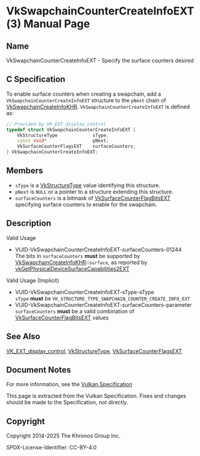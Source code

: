 # VkSwapchainCounterCreateInfoEXT(3) Manual Page

## Name

VkSwapchainCounterCreateInfoEXT - Specify the surface counters desired



## [](#_c_specification)C Specification

To enable surface counters when creating a swapchain, add a `VkSwapchainCounterCreateInfoEXT` structure to the `pNext` chain of [VkSwapchainCreateInfoKHR](https://registry.khronos.org/vulkan/specs/latest/man/html/VkSwapchainCreateInfoKHR.html). `VkSwapchainCounterCreateInfoEXT` is defined as:

```c++
// Provided by VK_EXT_display_control
typedef struct VkSwapchainCounterCreateInfoEXT {
    VkStructureType             sType;
    const void*                 pNext;
    VkSurfaceCounterFlagsEXT    surfaceCounters;
} VkSwapchainCounterCreateInfoEXT;
```

## [](#_members)Members

- `sType` is a [VkStructureType](https://registry.khronos.org/vulkan/specs/latest/man/html/VkStructureType.html) value identifying this structure.
- `pNext` is `NULL` or a pointer to a structure extending this structure.
- `surfaceCounters` is a bitmask of [VkSurfaceCounterFlagBitsEXT](https://registry.khronos.org/vulkan/specs/latest/man/html/VkSurfaceCounterFlagBitsEXT.html) specifying surface counters to enable for the swapchain.

## [](#_description)Description

Valid Usage

- [](#VUID-VkSwapchainCounterCreateInfoEXT-surfaceCounters-01244)VUID-VkSwapchainCounterCreateInfoEXT-surfaceCounters-01244  
  The bits in `surfaceCounters` **must** be supported by [VkSwapchainCreateInfoKHR](https://registry.khronos.org/vulkan/specs/latest/man/html/VkSwapchainCreateInfoKHR.html)::`surface`, as reported by [vkGetPhysicalDeviceSurfaceCapabilities2EXT](https://registry.khronos.org/vulkan/specs/latest/man/html/vkGetPhysicalDeviceSurfaceCapabilities2EXT.html)

Valid Usage (Implicit)

- [](#VUID-VkSwapchainCounterCreateInfoEXT-sType-sType)VUID-VkSwapchainCounterCreateInfoEXT-sType-sType  
  `sType` **must** be `VK_STRUCTURE_TYPE_SWAPCHAIN_COUNTER_CREATE_INFO_EXT`
- [](#VUID-VkSwapchainCounterCreateInfoEXT-surfaceCounters-parameter)VUID-VkSwapchainCounterCreateInfoEXT-surfaceCounters-parameter  
  `surfaceCounters` **must** be a valid combination of [VkSurfaceCounterFlagBitsEXT](https://registry.khronos.org/vulkan/specs/latest/man/html/VkSurfaceCounterFlagBitsEXT.html) values

## [](#_see_also)See Also

[VK\_EXT\_display\_control](https://registry.khronos.org/vulkan/specs/latest/man/html/VK_EXT_display_control.html), [VkStructureType](https://registry.khronos.org/vulkan/specs/latest/man/html/VkStructureType.html), [VkSurfaceCounterFlagsEXT](https://registry.khronos.org/vulkan/specs/latest/man/html/VkSurfaceCounterFlagsEXT.html)

## [](#_document_notes)Document Notes

For more information, see the [Vulkan Specification](https://registry.khronos.org/vulkan/specs/latest/html/vkspec.html#VkSwapchainCounterCreateInfoEXT)

This page is extracted from the Vulkan Specification. Fixes and changes should be made to the Specification, not directly.

## [](#_copyright)Copyright

Copyright 2014-2025 The Khronos Group Inc.

SPDX-License-Identifier: CC-BY-4.0